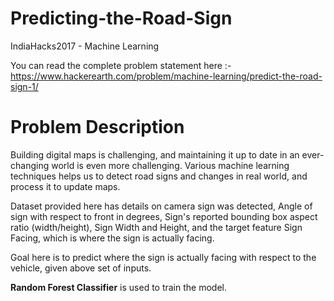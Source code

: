 # Predicting-the-Road-Sign
IndiaHacks2017 - Machine Learning

You can read the complete problem statement here :-
https://www.hackerearth.com/problem/machine-learning/predict-the-road-sign-1/

# Problem Description

Building digital maps is challenging, and maintaining it up to date in an ever-changing world is even more challenging. Various machine learning techniques helps us to detect road signs and changes in real world, and process it to update maps.

Dataset provided here has details on camera sign was detected, Angle of sign with respect to front in degrees, Sign's reported bounding box aspect ratio (width/height), Sign Width and Height, and the target feature Sign Facing, which is where the sign is actually facing.

Goal here is to predict where the sign is actually facing with respect to the vehicle, given above set of inputs.

**Random Forest Classifier** is used to train the model.

